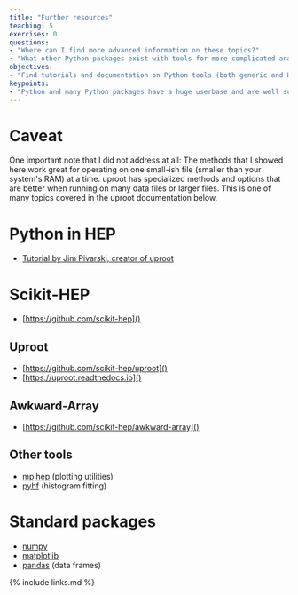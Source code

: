 ```yaml
---
title: "Further resources"
teaching: 5
exercises: 0
questions:
- "Where can I find more advanced information on these topics?"
- "What other Python packages exist with tools for more complicated analysis?"
objectives:
- "Find tutorials and documentation on Python tools (both generic and HEP-specific)."
keypoints:
- "Python and many Python packages have a huge userbase and are well supported by documentation, tutorials, and the community."
---
```


# Caveat

One important note that I did not address at all: The methods that I showed here work great for operating on one small-ish file (smaller than your system's RAM) at a time.
uproot has specialized methods and options that are better when running on many data files or larger files.
This is one of many topics covered in the uproot documentation below.

# Python in HEP

 - [Tutorial by Jim Pivarski, creator of uproot](https://github.com/jpivarski/2019-07-29-dpf-python)

# Scikit-HEP

 - [https://github.com/scikit-hep]()

## Uproot

 - [https://github.com/scikit-hep/uproot]()
 - [https://uproot.readthedocs.io]()

## Awkward-Array

 - [https://github.com/scikit-hep/awkward-array]()

## Other tools

 - [mplhep](https://github.com/scikit-hep/mplhep) (plotting utilities)
 - [pyhf](https://github.com/scikit-hep/pyhf) (histogram fitting)

# Standard packages

 - [numpy](https://numpy.org/devdocs/)
 - [matplotlib](https://matplotlib.org/contents.html)
 - [pandas](https://pandas.pydata.org/pandas-docs/stable/) (data frames)

{% include links.md %}
